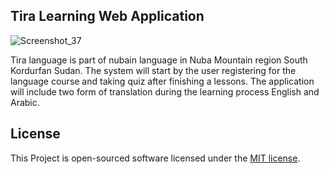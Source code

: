 

## Tira Learning Web Application
![Screenshot_37](https://user-images.githubusercontent.com/62835771/174458567-0a948a58-224c-485b-89c1-ec2cb5e307ca.png)


Tira language is part of nubain language in Nuba Mountain region South Kordurfan Sudan.
The system will start by the user registering for the language course and taking quiz after finishing a lessons. The application will include two form of translation during the learning process English and Arabic.

## License

This Project is open-sourced software licensed under the [MIT license](https://opensource.org/licenses/MIT).
